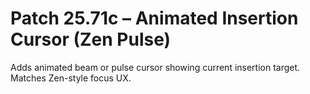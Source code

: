 # Patch 25.71c – Animated Insertion Cursor (Zen Pulse)

Adds animated beam or pulse cursor showing current insertion target. Matches Zen-style focus UX.
